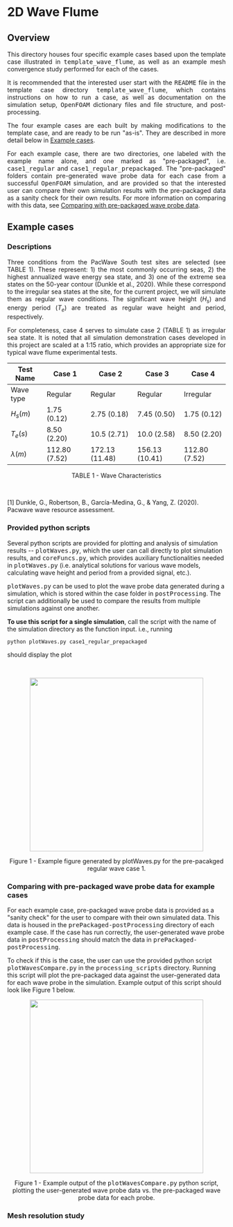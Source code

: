 # 2D Wave Flume

<div align="justify">

## Overview 
This directory houses four specific example cases based upon the template case illustrated in <tt>template_wave_flume</tt>, as well as an example mesh convergence study performed for each of the cases. 

It is recommended that the interested user start with the <tt>README</tt> file in the template case directory <tt>template_wave_flume</tt>, which contains instructions on how to run a case, as well as documentation on the simulation setup, <tt>OpenFOAM</tt> dictionary files and file structure, and post-processing.  

The four example cases are each built by making modifications to the template case, and are ready to be run "as-is". They are described in more detail below in [Example cases](#example-cases). 

For each example case, there are two directories, one labeled with the example name alone, and one marked as "pre-packaged", i.e. <tt>case1_regular</tt> and <tt>case1_regular_prepackaged</tt>. The "pre-packaged" folders contain pre-generated wave probe data for each case from a successful <tt>OpenFOAM</tt> simulation, and are provided so that the interested user can compare their own simulation results with the pre-packaged data as a sanity check for their own results. For more information on comparing with this data, see [Comparing with pre-packaged wave probe data](#comparing-with-pre-packaged-wave-probe-data-for-example-cases). 


## Example cases 
### Descriptions
Three conditions from the PacWave South test sites are selected (see TABLE 1). 
These represent: 1) the most commonly occurring seas, 2) the highest annualized wave energy sea state, and 3) one of the extreme sea states on the 50-year contour (Dunkle et al., 2020). 
While these correspond to the irregular sea states at the site, for the current project, we will simulate them as regular wave conditions. 
The significant wave height ($H_s$) and energy period ($T_e$) are treated as regular wave height and period, respectively. 

For completeness, case 4 serves to simulate case 2 (TABLE 1) as irregular sea state. 
It is noted that all simulation demonstration cases developed in this project are scaled at a 1:15 ratio, which provides an appropriate size for typical wave flume experimental tests. 
&nbsp;

<p align='middle'>

| Test Name | Case 1 | Case 2 | Case 3 | Case 4 | 
------------|--------|--------|--------|----------
| Wave type | Regular | Regular | Regular | Irregular | 
| $H_s (m)$ | 1.75 (0.12) | 2.75 (0.18) | 7.45 (0.50) | 1.75 (0.12)| 
| $T_e (s)$ | 8.50 (2.20) | 10.5 (2.71) | 10.0 (2.58) | 8.50 (2.20)| 
| $\lambda (m)$ | 112.80 (7.52) | 172.13 (11.48) | 156.13 (10.41) | 112.80 (7.52)|

</p>
<p align='middle'> TABLE 1 - Wave Characteristics </p>

</div>
&nbsp;

[1]	Dunkle, G., Robertson, B., García-Medina, G., & Yang, Z. (2020). Pacwave wave resource assessment.

### Provided python scripts
Several python scripts are provided for plotting and analysis of simulation results -- <tt>plotWaves.py</tt>, which the user can call directly to plot simulation results, and <tt>coreFuncs.py</tt>, which provides auxiliary functionalities needed in <tt>plotWaves.py</tt> (i.e. analytical solutions for various wave models, calculating wave height and period from a provided signal, etc.). 

<tt>plotWaves.py</tt> can be used to plot the wave probe data generated during a simulation, which is stored within the case folder in <tt>postProcessing</tt>. The script can additionally be used to compare the results from multiple simulations against one another.

__To use this script for a single simulation__, call the script with the name of the simulation directory as the function input. i.e., running 
```
python plotWaves.py case1_regular_prepackaged
```
should display the plot

</div>
&nbsp;
<p align="middle">
  <img src="https://github.com/jnvn7/RM6-WEC-OpenFoam/blob/main/images/case1_prepackaged_plotWaves.png" height="400"/>
</p>

<p align='middle'> Figure 1 - Example figure generated by plotWaves.py for the pre-pacakged regular wave case 1. </p>






### Comparing with pre-packaged wave probe data for example cases
For each example case, pre-packaged wave probe data is provided as a "sanity check" for the user to compare with their own simulated data. This data is housed in the <tt>prePackaged-postProcessing</tt> directory of each example case. If the case has run correctly, the user-generated wave probe data in <tt>postProcessing</tt> should match the data in <tt>prePackaged-postProcessing</tt>. 

To check if this is the case, the user can use the provided python script <tt>plotWavesCompare.py</tt> in the <tt>processing_scripts</tt> directory. Running this script will plot the pre-packaged data against the user-generated data for each wave probe in the simulation. Example output of this script should look like Figure 1 below. 

<p align="middle">
  <img src="https://github.com/jnvn7/RM6-WEC-OpenFoam/blob/main/images/case1-prepack-vs-usergen-example-figure.png" width="400"/>
</p>
<p align='middle'> Figure 1 - Example output of the <tt>plotWavesCompare.py</tt> python script, plotting the user-generated wave probe data vs. the pre-packaged wave probe data for each probe. </p>

### Mesh resolution study
